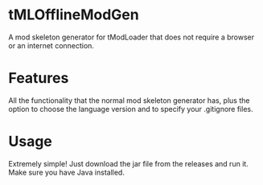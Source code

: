 # tMLOfflineModGen
A mod skeleton generator for tModLoader that does not require a browser or an internet connection.

# Features
All the functionality that the normal mod skeleton generator has, plus the option to choose the language version and to 
specify your .gitignore files.

# Usage
Extremely simple! Just download the jar file from the releases and run it. Make sure you have Java installed.
